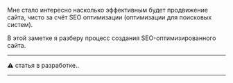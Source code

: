 Мне стало интересно насколько эффективным будет продвижение сайта, чисто за счёт SEO оптимизации (оптимизации для поисковых систем).

В этой заметке я разберу процесс создания SEO-оптимизированного сайта.

---

⚠️ статья в разработке..

---
